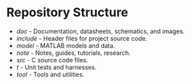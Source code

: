 Repository Structure
====================

* _doc_ - Documentation, datasheets, schematics, and images.
* _include_ - Header files for project source code.
* _model_ - MATLAB models and data.
* _note_ - Notes, guides, tutorials, research.
* _src_ - C source code files.
* _t_ - Unit tests and harnesses.
* _tool_ - Tools and utilities.

